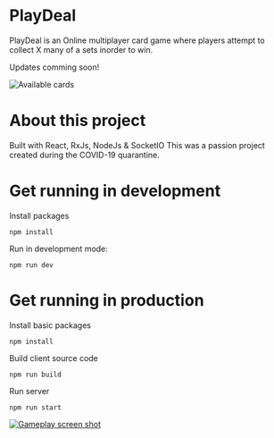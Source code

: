 # PlayDeal

PlayDeal is an Online multiplayer card game where players attempt to collect X many of a sets inorder to win.

Updates comming soon!

![Available cards](https://i.ibb.co/sW0V0m7/PlayDeal.png)

# About this project

Built with React, RxJs, NodeJs & SocketIO
This was a passion project created during the COVID-19 quarantine.

# Get running in development

Install packages

    npm install

Run in development mode:

    npm run dev

# Get running in production

Install basic packages

    npm install

Build client source code

    npm run build

Run server

    npm run start

[
![Gameplay screen shot](https://i.ibb.co/W03H335/screenshot.png)
](https://i.ibb.co/W03H335/screenshot.png)
